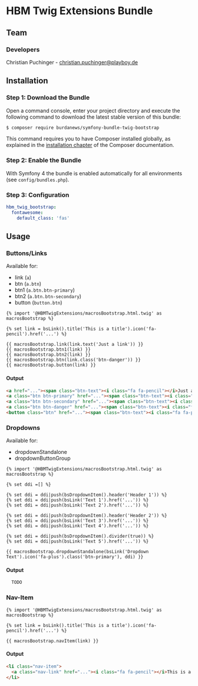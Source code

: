 # HBM Twig Extensions Bundle

## Team

### Developers
Christian Puchinger - christian.puchinger@playboy.de

## Installation

### Step 1: Download the Bundle

Open a command console, enter your project directory and execute the
following command to download the latest stable version of this bundle:

```bash
$ composer require burdanews/symfony-bundle-twig-bootstrap
```

This command requires you to have Composer installed globally, as explained
in the [installation chapter](https://getcomposer.org/doc/00-intro.md)
of the Composer documentation.

### Step 2: Enable the Bundle

With Symfony 4 the bundle is enabled automatically for all environments (see `config/bundles.php`). 

### Step 3: Configuration

```yml
hbm_twig_bootstrap:
  fontawesome:
    default_class: 'fas'
```

## Usage

### Buttons/Links

Available for:
- link (`a`)
- btn (`a.btn`)
- btn1 (`a.btn.btn-primary`)
- btn2 (`a.btn.btn-secondary`)
- button (`button.btn`)

```twig
{% import '@HBMTwigExtensions/macrosBootstrap.html.twig' as macrosBootstrap %}

{% set link = bsLink().title('This is a title').icon('fa-pencil').href('...') %}

{{ macrosBootstrap.link(link.text('Just a link')) }}
{{ macrosBootstrap.btn1(link) }}
{{ macrosBootstrap.btn2(link) }}
{{ macrosBootstrap.btn(link.class('btn-danger')) }}
{{ macrosBootstrap.button(link) }}
```

#### Output
```html
<a href="..."><span class="btn-text"><i class="fa fa-pencil"></i>Just a link</span></a>
<a class="btn btn-primary" href="..."><span class="btn-text"><i class="fa fa-pencil"></i>This is a title</span></a>
<a class="btn btn-secondary" href="..."><span class="btn-text"><i class="fa fa-pencil"></i>This is a title</span></a>
<a class="btn btn-danger" href="..."><span class="btn-text"><i class="fa fa-pencil"></i>This is a title</span></a>
<button class="btn" href="..."><span class="btn-text"><i class="fa fa-pencil"></i>This is a title</span></button>
```

### Dropdowns

Available for:
- dropdownStandalone
- dropdownButtonGroup

```twig
{% import '@HBMTwigExtensions/macrosBootstrap.html.twig' as macrosBootstrap %}

{% set ddi =[] %}

{% set ddi = ddi|push(bsDropdownItem().header('Header 1')) %}
{% set ddi = ddi|push(bsLink('Text 1').href('...')) %}
{% set ddi = ddi|push(bsLink('Text 2').href('...')) %}

{% set ddi = ddi|push(bsDropdownItem().header('Header 2')) %}
{% set ddi = ddi|push(bsLink('Text 3').href('...')) %}
{% set ddi = ddi|push(bsLink('Text 4').href('...')) %}

{% set ddi = ddi|push(bsDropdownItem().divider(true)) %}
{% set ddi = ddi|push(bsLink('Text 5').href('...')) %}

{{ macrosBootstrap.dropdownStandalone(bsLink('Dropdown Text').icon('fa-plus').class('btn-primary'), ddi) }}
```

#### Output
```html
  TODO
```


### Nav-Item

```twig
{% import '@HBMTwigExtensions/macrosBootstrap.html.twig' as macrosBootstrap %}

{% set link = bsLink().title('This is a title').icon('fa-pencil').href('...') %}

{{ macrosBootstrap.navItem(link) }}
```

#### Output
```html
<li class="nav-item">
  <a class="nav-link" href="..."><i class="fa fa-pencil"></i>This is a title</a>
</li>
```
